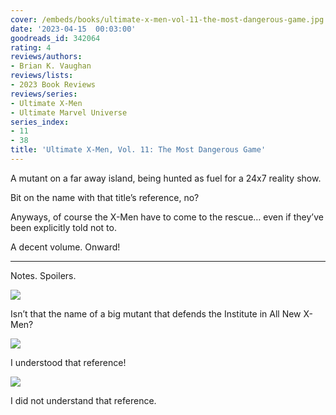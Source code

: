 ```yaml
---
cover: /embeds/books/ultimate-x-men-vol-11-the-most-dangerous-game.jpg
date: '2023-04-15  00:03:00'
goodreads_id: 342064
rating: 4
reviews/authors:
- Brian K. Vaughan
reviews/lists:
- 2023 Book Reviews
reviews/series:
- Ultimate X-Men
- Ultimate Marvel Universe
series_index:
- 11
- 38
title: 'Ultimate X-Men, Vol. 11: The Most Dangerous Game'
---
```

A mutant on a far away island, being hunted as fuel for a 24x7 reality show. 

Bit on the name with that title’s reference, no?

Anyways, of course the X-Men have to come to the rescue… even if they’ve been explicitly told not to. 

A decent volume. Onward!


<!--more-->

---

 

Notes. Spoilers. 

![](/embeds/books/attachments/ultimate-x-men-v11-textbundle-88724f.png)

Isn’t that the name of a big mutant that defends the Institute in All New X-Men?

![](/embeds/books/attachments/ultimate-x-men-v11-textbundle-92cdaa.png)

I understood that reference!

![](/embeds/books/attachments/ultimate-x-men-v11-textbundle-4e4a1e.png)

I did not understand that reference. 


